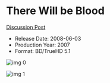 # There Will be Blood

[Discussion Post](https://www.avsforum.com/threads/bass-eq-for-filtered-movies.2995212/post-58277262)

* Release Date: 2008-06-03
* Production Year: 2007
* Format: BD/TrueHD 5.1

![img 0](https://i.imgur.com/KKZOhG5.jpg)

![img 1](https://i.imgur.com/T2KGVKF.png)


